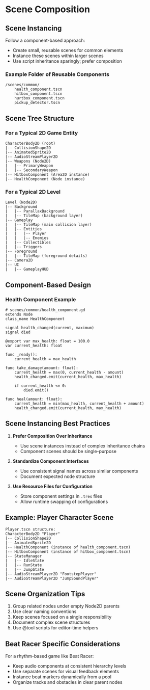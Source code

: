 # Scene Composition

## Scene Instancing

Follow a component-based approach:
- Create small, reusable scenes for common elements
- Instance these scenes within larger scenes
- Use script inheritance sparingly; prefer composition

### Example Folder of Reusable Components
```
/scenes/common/
    health_component.tscn
    hitbox_component.tscn
    hurtbox_component.tscn
    pickup_detector.tscn
```

## Scene Tree Structure

### For a Typical 2D Game Entity
```
CharacterBody2D (root)
|-- CollisionShape2D
|-- AnimatedSprite2D
|-- AudioStreamPlayer2D
|-- Weapons (Node2D)
|   |-- PrimaryWeapon
|   |-- SecondaryWeapon
|-- HitboxComponent (Area2D instance)
|-- HealthComponent (Node instance)
```

### For a Typical 2D Level
```
Level (Node2D)
|-- Background
|   |-- ParallaxBackground
|   |-- TileMap (background layer)
|-- Gameplay
|   |-- TileMap (main collision layer)
|   |-- Entities
|   |   |-- Player
|   |   |-- Enemies
|   |-- Collectibles
|   |-- Triggers
|-- Foreground
|   |-- TileMap (foreground details)
|-- Camera2D
|-- UI
|   |-- GameplayHUD
```

## Component-Based Design

### Health Component Example
```gdscript
# scenes/common/health_component.gd
extends Node
class_name HealthComponent

signal health_changed(current, maximum)
signal died

@export var max_health: float = 100.0
var current_health: float

func _ready():
    current_health = max_health

func take_damage(amount: float):
    current_health = max(0, current_health - amount)
    health_changed.emit(current_health, max_health)
    
    if current_health <= 0:
        died.emit()

func heal(amount: float):
    current_health = min(max_health, current_health + amount)
    health_changed.emit(current_health, max_health)
```

## Scene Instancing Best Practices

1. **Prefer Composition Over Inheritance**
   - Use scene instances instead of complex inheritance chains
   - Component scenes should be single-purpose

2. **Standardize Component Interfaces**
   - Use consistent signal names across similar components
   - Document expected node structure

3. **Use Resource Files for Configuration**
   - Store component settings in `.tres` files
   - Allow runtime swapping of configurations

## Example: Player Character Scene

```
Player.tscn structure:
CharacterBody2D "Player"
|-- CollisionShape2D
|-- AnimatedSprite2D
|-- HealthComponent (instance of health_component.tscn)
|-- HitboxComponent (instance of hitbox_component.tscn)
|-- StateManager
|   |-- IdleState
|   |-- RunState
|   |-- JumpState
|-- AudioStreamPlayer2D "FootstepPlayer"
|-- AudioStreamPlayer2D "JumpSoundPlayer"
```

## Scene Organization Tips

1. Group related nodes under empty Node2D parents
2. Use clear naming conventions
3. Keep scenes focused on a single responsibility
4. Document complex scene structures
5. Use @tool scripts for editor-time helpers

## Beat Racer Specific Considerations

For a rhythm-based game like Beat Racer:
- Keep audio components at consistent hierarchy levels
- Use separate scenes for visual feedback elements
- Instance beat markers dynamically from a pool
- Organize tracks and obstacles in clear parent nodes